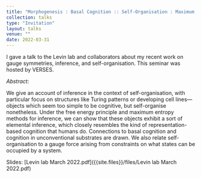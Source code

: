 ```yaml
---
title: "Morphogenesis : Basal Cognition :: Self-Organisation : Maximum Entropy"
collection: talks
type: "Invitation"
layout: talks
venue: ""
date: 2022-03-31
---
```


I gave a talk to the Levin lab and collaborators about my recent work on gauge symmetries, inference, and self-organisation. This seminar was hosted by VERSES.

_Abstract_: 

We give an account of inference in the context of self-organisation, with particular focus on structures like Turing patterns or developing cell lines—objects which seem too simple to be cognitive, but self-organise nonetheless. Under the free energy principle and maximum entropy methods for inference, we can show that these objects exhibit a sort of elemental inference, which closely resembles the kind of representation-based cognition that humans do. Connections to basal cognition and cognition in unconventional substrates are drawn. We also relate self-organisation to a gauge force arising from constraints on what states can be occupied by a system.

Slides: [Levin lab March 2022.pdf]({{site.files}}/files/Levin lab March 2022.pdf)
